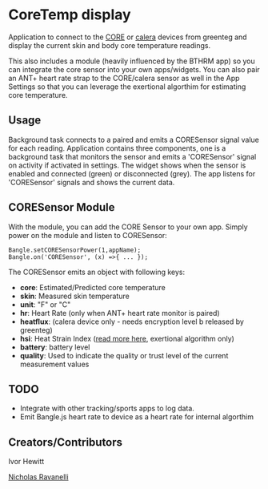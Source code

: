 # CoreTemp display

Application to connect to the [CORE](https://corebodytemp.com/) or [calera](https://info.greenteg.com/calera-research) devices from greenteg and display the current skin and body core temperature readings. 

This also includes a module (heavily influenced by the BTHRM app) so you can integrate the core sensor into your own apps/widgets. You can also pair an ANT+ heart rate strap to the CORE/calera sensor as well in the App Settings so that you can leverage the exertional algorthim for estimating core temperature.

## Usage

Background task connects to a paired and emits a CORESensor signal value for each reading.
Application contains three components, one is a background task that monitors the sensor and emits a 'CORESensor' signal on activity if activated in settings.
The widget shows when the sensor is enabled and connected (green) or disconnected (grey).
The app listens for 'CORESensor' signals and shows the current data.

## CORESensor Module

With the module, you can add the CORE Sensor to your own app. Simply power on the module and listen to CORESensor:

```
Bangle.setCORESensorPower(1,appName);
Bangle.on('CORESensor', (x) =>{ ... });
```

The CORESensor emits an object with following keys:

* **core**: Estimated/Predicted core temperature
* **skin**: Measured skin temperature
* **unit**: "F" or "C"
* **hr**: Heart Rate (only when ANT+ heart rate monitor is paired)
* **heatflux**: (calera device only - needs encryption level b released by greenteg)
* **hsi**: Heat Strain Index ([read more here](https://help.corebodytemp.com/en/articles/10447107-heat-strain-index), exertional algorithm only)
* **battery**: battery level
* **quality**: Used to indicate the quality or trust level of the current measurement values

## TODO

* Integrate with other tracking/sports apps to log data.
* Emit Bangle.js heart rate to device as a heart rate for internal algorthim

## Creators/Contributors

Ivor Hewitt

[Nicholas Ravanelli](https://github.com/nravanelli)
